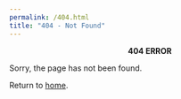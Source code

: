 ```yaml
---
permalink: /404.html
title: "404 - Not Found"
---
```

<div style="text-align:center;font-weight:bold">404 ERROR</div>

Sorry, the page has not been found.

Return to [home](/).

